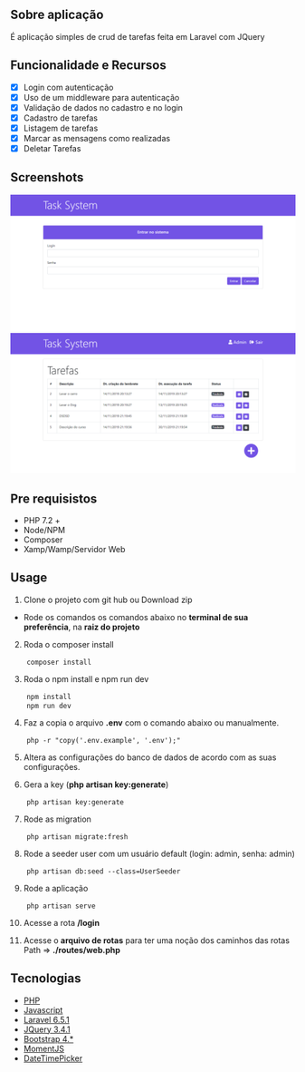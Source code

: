 ## Sobre aplicação
É aplicação simples de crud de tarefas feita em Laravel com JQuery

## Funcionalidade e Recursos
- [x] Login com autenticação
- [x] Uso de um middleware para autenticação
- [x] Validação de dados no cadastro e no login
- [x] Cadastro de tarefas
- [x] Listagem de tarefas
- [x] Marcar as mensagens como realizadas
- [x] Deletar Tarefas

## Screenshots
![View Login](public/Screenshots_Readme/view_login.png?w=512)
![View Principal](public/Screenshots_Readme/view_tasks.png?w=512)

## Pre requisistos 

- PHP 7.2 +
- Node/NPM
- Composer
- Xamp/Wamp/Servidor Web


## Usage

1. Clone o projeto com git hub ou Download zip

* Rode os comandos os comandos abaixo no **terminal de sua preferência**, na **raiz do projeto**

2. Roda o composer install
```
    composer install
```

3. Roda o npm install e npm run dev
```
    npm install
    npm run dev
```

4. Faz a copia o arquivo **.env** com o comando abaixo ou manualmente.
```
    php -r "copy('.env.example', '.env');"
```

5. Altera as configurações do banco de dados de acordo com as suas configurações.

6. Gera a key (**php artisan key:generate**) 
```
    php artisan key:generate
```

7. Rode as migration
```
    php artisan migrate:fresh
```

8. Rode a seeder user com um usuário default (login: admin, senha: admin)
```
    php artisan db:seed --class=UserSeeder
```

9. Rode a aplicação
```
    php artisan serve
```

10. Acesse a rota **/login**

11. Acesse o **arquivo de rotas** para ter uma noção dos caminhos das rotas
      Path => **./routes/web.php**


## Tecnologias
- [PHP](https://www.php.net/manual/pt_BR/intro-whatis.php)
- [Javascript](https://developer.mozilla.org/pt-BR/docs/Aprender/JavaScript)
- [Laravel 6.5.1](https://laravel.com/)
- [JQuery 3.4.1](https://jquery.com/) 
- [Bootstrap 4.*](https://getbootstrap.com.br/docs/4.1/getting-started/introduction/)
- [MomentJS](https://momentjs.com/)
- [DateTimePicker](https://tempusdominus.github.io/bootstrap-4/)


	

